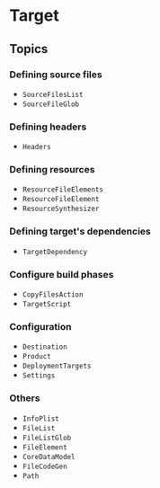 # Target

## Topics

### Defining source files

- ``SourceFilesList``
- ``SourceFileGlob``

### Defining headers

- ``Headers``

### Defining resources

- ``ResourceFileElements``
- ``ResourceFileElement``
- ``ResourceSynthesizer``

### Defining target's dependencies

- ``TargetDependency``

### Configure build phases

- ``CopyFilesAction``
- ``TargetScript``

### Configuration

- ``Destination``
- ``Product``
- ``DeploymentTargets``
- ``Settings``

### Others

- ``InfoPlist``
- ``FileList``
- ``FileListGlob``
- ``FileElement``
- ``CoreDataModel``
- ``FileCodeGen``
- ``Path``
